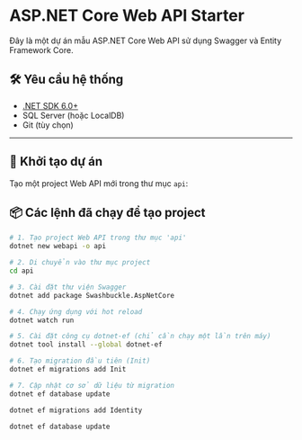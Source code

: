 # ASP.NET Core Web API Starter

Đây là một dự án mẫu ASP.NET Core Web API sử dụng Swagger và Entity Framework Core.

## 🛠️ Yêu cầu hệ thống

- [.NET SDK 6.0+](https://dotnet.microsoft.com/en-us/download)
- SQL Server (hoặc LocalDB)
- Git (tùy chọn)

---

## 🚀 Khởi tạo dự án

Tạo một project Web API mới trong thư mục `api`:

## 📦 Các lệnh đã chạy để tạo project

```bash
# 1. Tạo project Web API trong thư mục 'api'
dotnet new webapi -o api

# 2. Di chuyển vào thư mục project
cd api

# 3. Cài đặt thư viện Swagger
dotnet add package Swashbuckle.AspNetCore

# 4. Chạy ứng dụng với hot reload
dotnet watch run

# 5. Cài đặt công cụ dotnet-ef (chỉ cần chạy một lần trên máy)
dotnet tool install --global dotnet-ef

# 6. Tạo migration đầu tiên (Init)
dotnet ef migrations add Init

# 7. Cập nhật cơ sở dữ liệu từ migration
dotnet ef database update

dotnet ef migrations add Identity

dotnet ef database update